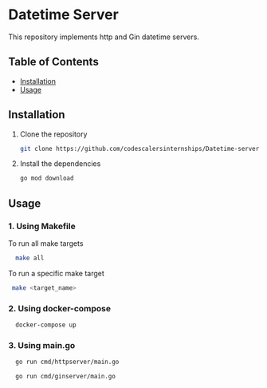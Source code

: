 # Datetime Server 

This repository implements http and Gin datetime servers.

## Table of Contents

- [Installation](#installation)
- [Usage](#usage)


## Installation

1. Clone the repository

   ```bash
   git clone https://github.com/codescalersinternships/Datetime-server-RawanMostafa.git
   ```

2. Install the dependencies
    ```bash
    go mod download
    ```

## Usage

### 1. Using Makefile

 To run all make targets
   
  ```bash
    make all
  ```
 To run a specific make target
   
   ```bash
    make <target_name>
   ```

### 2. Using docker-compose

   
  ```bash
    docker-compose up
  ```
### 3. Using main.go
   
  ```bash
    go run cmd/httpserver/main.go
  ```
  ```bash
    go run cmd/ginserver/main.go
  ```
